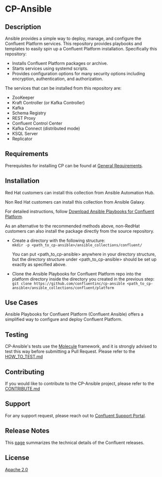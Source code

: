 
# CP-Ansible

## Description

Ansible provides a simple way to deploy, manage, and configure the Confluent Platform services. This repository provides playbooks and templates to easily spin up a Confluent Platform installation. Specifically this repository:

* Installs Confluent Platform packages or archive.
* Starts services using systemd scripts.
* Provides configuration options for many security options including encryption, authentication, and authorization.

The services that can be installed from this repository are:

* ZooKeeper
* Kraft Controller (or Kafka Controller)
* Kafka
* Schema Registry
* REST Proxy
* Confluent Control Center
* Kafka Connect (distributed mode)
* KSQL Server
* Replicator

## Requirements

Prerequisites for installing CP can be found at [General Requirements](https://docs.confluent.io/ansible/current/ansible-requirements.html#general-requirements).


## Installation

Red Hat customers can install this collection from Ansible Automation Hub.

Non Red Hat customers can install this collection from Ansible Galaxy.

For detailed instructions, follow [Download Ansible Playbooks for Confluent Platform](https://docs.confluent.io/ansible/current/ansible-download.html).

As an alternative to the recommended methods above, non-RedHat customers can also install the package directly from the source repository.

* Create a directory with the following structure:<br>
```mkdir -p <path_to_cp-ansible>/ansible_collections/confluent/```

  You can put <path_to_cp-ansible> anywhere in your directory structure, but the directory structure under <path_to_cp-ansible> should be set up exactly as specified above.

* Clone the Ansible Playbooks for Confluent Platform repo into the platform directory inside the directory you created in the previous step:<br>
```git clone https://github.com/confluentinc/cp-ansible <path_to_cp-ansible>/ansible_collections/confluent/platform```


## Use Cases

Ansible Playbooks for Confluent Platform (Confluent Ansible) offers a simplified way to configure and deploy Confluent Platform.


## Testing

CP-Ansible's tests use the [Molecule](https://ansible.readthedocs.io/projects/molecule/) framework, and it is strongly advised to test this way before submitting a Pull Request. Please refer to the [HOW_TO_TEST.md](https://github.com/confluentinc/cp-ansible/blob/7.8.5-post/docs/HOW_TO_TEST.md)


## Contributing

If you would like to contribute to the CP-Ansible project, please refer to the [CONTRIBUTE.md](https://github.com/confluentinc/cp-ansible/blob/7.8.5-post/docs/CONTRIBUTING.md)

## Support

For any support request, please reach out to [Confluent Support Portal](https://support.confluent.io/).

## Release Notes

This [page](https://docs.confluent.io/ansible/current/ansible-release-notes.html) summarizes the technical details of the Confluent releases.

## License

[Apache 2.0](https://github.com/confluentinc/cp-ansible/blob/7.8.5-post/LICENSE.md)
